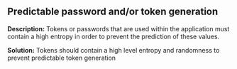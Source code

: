 
Predictable password and/or token generation
-------

**Description:**
Tokens or passwords that are used within the application must contain a high entropy in order to prevent the prediction of these values. 


**Solution:**
Tokens should contain a high level entropy and randomness to prevent predictable token generation

	
